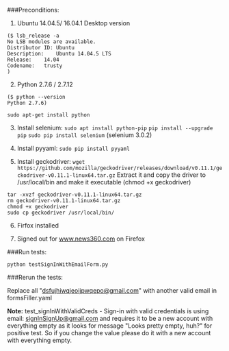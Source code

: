 
###Preconditions:

1. Ubuntu 14.04.5/ 16.04.1 Desktop version
```
($ lsb_release -a
No LSB modules are available.
Distributor ID:	Ubuntu
Description:	Ubuntu 14.04.5 LTS
Release:	14.04
Codename:	trusty
)
```

2. Python 2.7.6 / 2.7.12
```
($ python --version
Python 2.7.6)
```
`sudo apt-get install python`

3. Install selenium:
`sudo apt install python-pip`
`pip install --upgrade pip`
`sudo pip install selenium`
(selenium 3.0.2) 

4. Install pyyaml:
`sudo pip install pyyaml`

5. Install geckodriver:
`wget https://github.com/mozilla/geckodriver/releases/download/v0.11.1/geckodriver-v0.11.1-linux64.tar.gz` Extract it and copy the driver to /usr/local/bin and make it executable (chmod +x geckodriver)
```
tar -xvzf geckodriver-v0.11.1-linux64.tar.gz
rm geckodriver-v0.11.1-linux64.tar.gz
chmod +x geckodriver
sudo cp geckodriver /usr/local/bin/
```

6. Firfox installed

5. Signed out for www.news360.com on Firefox

###Run tests:

`python testSignInWithEmailForm.py`

###Rerun the tests:

Replace all "dsfujhiwqjeoijpwqepo@gmail.com" with another valid email in formsFiller.yaml

**Note:** test_signInWithValidCreds - Sign-in with valid credentials is using email: signInSignUp@gmail.com and requires it to be a new account with everything empty as it looks for message "Looks pretty empty, huh?" for positive test. So if you change the value please do it with a new account with everything empty.
